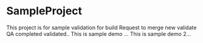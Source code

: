 # SampleProject
This project is for sample 
validation for build
Request to merge
new validate
QA completed
validated..
This is sample demo ...
This is sample demo 2...
